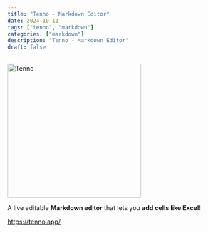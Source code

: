 ```yaml
---
title: "Tenno - Markdown Editor"
date: 2024-10-11
tags: ["tenno", "markdown"]
categories: ["markdown"]
description: "Tenno - Markdown Editor"
draft: false
---
```


<img src="https://tenno.app/tenno.svg" alt="Tenno" width="300" height="300">

A live editable **Markdown editor** that lets you **add cells like Excel**!

https://tenno.app/

